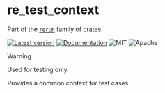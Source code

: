 # re_test_context

Part of the [`rerun`](https://github.com/rerun-io/rerun) family of crates.

[![Latest version](https://img.shields.io/crates/v/re_test_context)](https://crates.io/crates/re_test_context)
[![Documentation](https://docs.rs/re_test_context/badge.svg)](https://docs.rs/re_test_context)
![MIT](https://img.shields.io/badge/license-MIT-blue.svg)
![Apache](https://img.shields.io/badge/license-Apache-blue.svg)

> [!WARNING]
> Used for testing only.

Provides a common context for test cases.
